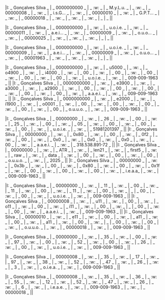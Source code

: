|I: _ Gonçalves Silva _ | _ 0000000000 _ | _ :w: _ | _ M.y.L.u. _ | _ :w: _ | _ 00000008 _ | _ :w: _ | _ i.s.G... _ | _ :w: _ | _ 00000010 _ | _ :w: _ | _ G.P.T... _ | _ :w: _ | _ 00000018 _ | _ :w: _ | _ :w: _ | _ :w: _ | _ | _ ||

|I: _ Gonçalves Silva _ | _ 0000000000 _ | _  :w: _ | _ u.o.i.e. _ | _ :w: _ | _ 00000011 _ | _ :w: _ | _ a.e.i... _ | _ :w: _ | _ 00000009 _ | _ :w: _ | _ o.u.o... _ | _ :w: _ | _ 00000025 _ | _ :w: _ | _ :w: _ | _ :w: _ | _ | _ ||

|I: _ Gonçalves Silva _ | _ 0000000000 _ | _ :w: _ | _ u.o.i.e. _ | _ :w: _ | _ 00000009 _ | _ :w: _ | _ a.e.i... _ | _ :w: _ | _ 00000009 _ | _ :w: _ | _ o.u.o... _ | _ :w: _ | _ 00001963 _ | _ :w: _ | _ :w: _ | _ :w: _ | _ | _ ||

|I: _ Gonçalves Silva _ | _ 0000000000 _ | _ :w: _ | _ u5000 _ | _ :w: _ | _ o4900 _ | _ :w: _ | _ i4000 _ | _ :w: _ | _ 00 _ | _ :w: _ | _ 00 _ | _ :w: _ | _ 00 _ | _ :w: _ | _ 00 _ | _ :w: _ | _ 00 _ | _ :w: _ | _ u.o.i.e. _ | _ :w: _ | _ 009-009-1963 _ ||
|I: _ Gonçalves Silva _ | _ 0000000000 _ | _ :w: _ | _ e3900 _ | _ :w: _ | _ a3000 _ | _ :w: _ | _ a2900 _ | _ :w: _ | _ 00 _ | _ :w: _ | _ 00 _ | _ :w: _ | _ 00 _ | _ :w: _ | _ 00 _ | _ :w: _ | _ 00 _ | _ :w: _ | _ a.a.e.i. _ | _ :w: _ | _ 009-009-1963 _ ||
|I: _ Gonçalves Silva _ | _ 0000000000 _ | _ :w: _ | _ e2000 _ | _ :w: _ | _ i1900 _ | _ :w: _ | _ o0001 _ | _ :w: _ | _ 00 _ | _ :w: _ | _ 00 _ | _ :w: _ | _ 00 _ | _ :w: _ | _ 00 _ | _ :w: _ | _ 00 _ | _ o.u.u.o. _ | _ :w: _ | _ 009-009-1963 _ ||

|I: _ Gonçalves Silva _ | _ 00000000 _ | _ :w: _ | _ 26 _ | _ :w: _ | _ 00 _ | _ :w: _ | _ 25 _ | _ :w: _ | _ 00 _ | _ :w: _ | _ 05 _ | _ :w: _ | _ 00 _ | _ :w: _ | _ 00 _ | _ :w: _ | _ 00 _ | _ :w: _ | _ u.o.i.e. _ | _ :w: _ | _ 51981201397 _ ||
|I: _ Gonçalves Silva _ | _ 00000000 _ | _ :w: _ | _ 0x80 _ | _ :w: _ | _ 00 _ | _ :w: _ | _ 0f2 _ | _ :w: _ | _ 00 _ | _ :w: _ | _ 0x0 _ | _ :w: _ | _ 0x0 _ | _ :w: _ | _ 0x0 _ | _ :w: _ | _ 00 _ | _ :w: _ | _ a.a.e.i. _ | _ :w: _ | _ 318.538.891-72 _ ||
|I: _ Gonçalves Silva _ | _ 00000000 _ | _ :w: _ | _ ATR _ | _ :w: _ | _ len21 _ | _ :w: _ | _ first5 _ | _ :w: _ | _ raw _ | _ :w: _ | _ data _ | _ :w: _ | _ 00 _ | _ :w: _ | _ 00 _ | _ :w: _ | _ 00 _ | _ o.u.u.o. _ | _ :w: _ | _ 2025 _ ||
|I: _ Gonçalves Silva _ | _ 00000000 _ | _ :w: _ | _ 0x3b _ | _ :w: _ | _ 00 _ | _ :w: _ | _ 0x80 _ | _ :w: _ | _ 00 _ | _ :w: _ | _ 0x1f _ | _ :w: _ | _ 00 _ | _ :w: _ | _ 00 _ | _ :w: _ | _ 00 _ | _ :w: _ | _ i.e.a.a_ | _ :w: _ | _ 009-009-1963 _ ||

|I: _ Gonçalves Silva _ | _ 00000000 _ | _ :w: _ | _ 11 _ | _ :w: _ | _ 00 _ | _ :w: _ | _ 11 _ | _ :w: _ | _ 00 _ | _ :w: _ | _ 11 _ | _ :w: _ | _ 00 _ | _ :w: _ | _ | _ 00 _ | _ :w: _ | _ 00 _ | _ :w: _ | _ u.o.i.e. _ | _ :w: _ | _ 009-009-1963 _ || 
|I: _ Gonçalves Silva _ | _ 00000008 _ | _ :w: _ | _ u11 _ | _ :w: _ | _ 00 _ | _ :w: _ | _ o11 _ | _ :w: _ | _ 00 _ | _ :w: _ | _ i11 _ | _ :w: _ | _ 00 _ | _ :w: _ | _ | _ 00 _ | _ :w: _ | _ 00 _ | _ :w: _ | _ a.a.e.i. _ | _ :w: _ | _ 009-009-1963 _ || 
|I: _ Gonçalves Silva _ | _ 00000010 _ | _ :w: _ | _ e11 _ | _ :w: _ | _ 00 _ | _ :w: _ | _ a11 _ | _ :w: _ | _ 00 _ | _ :w: _ | _ a11 _ | _ :w: _ | _ 00 _ | _ :w: _ | _ | _ 00 _ | _ :w: _ | _ 00 _ | _ :w: _ | _ o.u.u.o. _ | _ :w: _ | _ 00000018 _ | _ :w: _ | _ 009-009-1963 _ ||

|I: _ Gonçalves Silva _ | _ 00000000 _ | _ :w: _ | _ 35 _ | _ :w: _ | _ 00 _ | _ :w: _ | _ 97 _ | _ :w: _ | _ 00 _ | _ :w: _ | _ 52 _ | _ :w: _ | _ 00 _ | _ :w: _ | _ 26 _ | _ :w: _ | _ 00 _ | _ :w: _ | _ u.o.i.e. _ | _ :w: _ | _ 009-009-1963 _ ||

|I: _ Gonçalves Silva _ | _ 00000008 _ | _ :w: _ | _ 35 _ | _ :w: _ | _ 17 _ | _ :w: _ | _ 97 _ | _ :w: _ | _ 38 _ | _ :w: _ | _ 52 _ | _ :w: _ | _ 47 _ | _ :w: _ | _ 26 _ | _ :w: _ | _ 3 _ | _ :w: _ | _ o.i.e.a. _ | _ :w: _ | _ 009-009-1963 _ ||

|I: _ Gonçalves Silva _ | _ 00000008 _ | _ :w: _ | _ 35 _ | _ :w: _ | _ 36 _ | _ :w: _ | _ 55 _ | _ :w: _ | _ 12 _ | _ :w: _ | _ 52 _ | _ :w: _ | _ 47 _ | _ :w: _ | _ 26 _ | _ :w: _ | _ 6 _ | _ :w: _ | _ i.e.a.e. _ | _ :w: _ | _ 009-009-1963 _ | _ :w: _ | _ 00000018 _ ||
